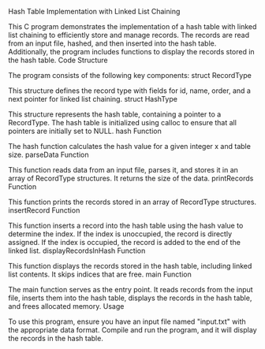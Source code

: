 Hash Table Implementation with Linked List Chaining

This C program demonstrates the implementation of a hash table with linked list chaining to efficiently store and manage records. The records are read from an input file, hashed, and then inserted into the hash table. Additionally, the program includes functions to display the records stored in the hash table.
Code Structure

The program consists of the following key components:
struct RecordType

This structure defines the record type with fields for id, name, order, and a next pointer for linked list chaining.
struct HashType

This structure represents the hash table, containing a pointer to a RecordType. The hash table is initialized using calloc to ensure that all pointers are initially set to NULL.
hash Function

The hash function calculates the hash value for a given integer x and table size.
parseData Function

This function reads data from an input file, parses it, and stores it in an array of RecordType structures. It returns the size of the data.
printRecords Function

This function prints the records stored in an array of RecordType structures.
insertRecord Function

This function inserts a record into the hash table using the hash value to determine the index. If the index is unoccupied, the record is directly assigned. If the index is occupied, the record is added to the end of the linked list.
displayRecordsInHash Function

This function displays the records stored in the hash table, including linked list contents. It skips indices that are free.
main Function

The main function serves as the entry point. It reads records from the input file, inserts them into the hash table, displays the records in the hash table, and frees allocated memory.
Usage

To use this program, ensure you have an input file named "input.txt" with the appropriate data format. Compile and run the program, and it will display the records in the hash table.

